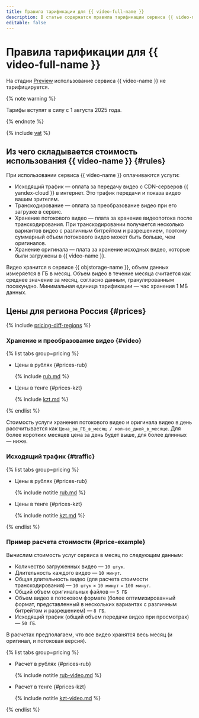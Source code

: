 ```yaml
---
title: Правила тарификации для {{ video-full-name }}
description: В статье содержатся правила тарификации сервиса {{ video-name }}.
editable: false
---
```


# Правила тарификации для {{ video-full-name }}



На стадии [Preview](../overview/concepts/launch-stages.md) использование сервиса {{ video-name }} не тарифицируется.

{% note warning %}

Тарифы вступят в силу с 1 августа 2025 года.

{% endnote %}


{% include [vat](../_includes/vat.md) %}

## Из чего складывается стоимость использования {{ video-name }} {#rules}

При использовании сервиса {{ video-name }} оплачиваются услуги:

* Исходящий трафик — оплата за передачу видео с CDN-серверов {{ yandex-cloud }} в интернет. Это трафик передачи и показа видео вашим зрителям.
* Транскодирование — оплата за преобразование видео при его загрузке в сервис.
* Хранение потокового видео — плата за хранение видеопотока после транскодирования. При транскодировании получается несколько вариантов видео с различным битрейтом и разрешением, поэтому суммарный объем потокового видео может быть больше, чем оригиналов.
* Хранение оригинала — плата за хранение исходных видео, которые были загружены в {{ video-name }}.

Видео хранится в сервисе {{ objstorage-name }}, объем данных измеряется в ГБ в месяц. Объем видео в течение месяца считается как среднее значение за месяц, согласно данным, гранулированным посекундно. Минимальная единица тарификации — час хранения 1 МБ данных.

## Цены для региона Россия {#prices}

{% include [pricing-diff-regions](../_includes/pricing-diff-regions.md) %}

### Хранение и преобразование видео {#video}


{% list tabs group=pricing %}

- Цены в рублях {#prices-rub}

  {% include [rub.md](../_pricing/video/rub.md) %}

- Цены в тенге {#prices-kzt}

  {% include [kzt.md](../_pricing/video/kzt.md) %}

{% endlist %}



Стоимость услуги хранения потокового видео и оригинала видео в день рассчитывается как `Цена_за_ГБ_в_месяц / кол-во_дней_в_месяце`. Для более коротких месяцев цена за день будет выше, для более длинных — ниже.

### Исходящий трафик {#traffic}


{% list tabs group=pricing %}

- Цены в рублях {#prices-rub}

  {% include notitle [rub.md](../_pricing/cdn/rub.md) %}

- Цены в тенге {#prices-kzt}

  {% include notitle [kzt.md](../_pricing/cdn/kzt.md) %}

{% endlist %}



### Пример расчета стоимости {#price-example}

Вычислим стоимость услуг сервиса в месяц по следующим данным:

* Количество загруженных видео — `10 штук`.
* Длительность каждого видео — `10 минут`.
* Общая длительность видео (для расчета стоимости транскодирования) — `10 штук` × `10 минут` = `100 минут`.
* Общий объем оригинальных файлов — `5 ГБ`
* Объем видео в потоковом формате (более оптимизированный формат, представленный в нескольких вариантах с различным битрейтом и разрешением) — `8 ГБ`.
* Исходящий трафик (общий объем передачи видео при просмотрах) — `50 ГБ`.

В расчетах предполагаем, что все видео хранятся весь месяц (и оригинал, и потоковая версия).


{% list tabs group=pricing %}

- Расчет в рублях {#prices-rub}

  {% include notitle [rub-video.md](../_pricing_examples/video/rub-video.md) %}

- Расчет в тенге {#prices-kzt}

  {% include notitle [kzt-video.md](../_pricing_examples/video/kzt-video.md) %}

{% endlist %}


